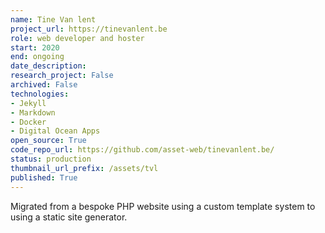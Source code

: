 ```yaml
---
name: Tine Van lent
project_url: https://tinevanlent.be
role: web developer and hoster
start: 2020
end: ongoing
date_description: 
research_project: False
archived: False
technologies: 
- Jekyll
- Markdown
- Docker
- Digital Ocean Apps
open_source: True
code_repo_url: https://github.com/asset-web/tinevanlent.be/
status: production
thumbnail_url_prefix: /assets/tvl
published: True
---
```

Migrated from a bespoke PHP website using a custom template system to using a static site generator.
